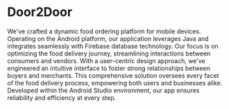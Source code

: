 # Door2Door
We've crafted a dynamic food ordering platform for mobile devices. Operating on the Android platform, our application leverages Java and integrates seamlessly with Firebase database technology. Our focus is on optimizing the food delivery journey, streamlining interactions between consumers and vendors. With a user-centric design approach, we've engineered an intuitive interface to foster strong relationships between buyers and merchants. This comprehensive solution oversees every facet of the food delivery process, empowering both users and businesses alike. Developed within the Android Studio environment, our app ensures reliability and efficiency at every step.

